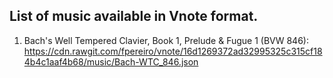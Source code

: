 ## List of music available in Vnote format.

1) Bach's Well Tempered Clavier, Book 1, Prelude & Fugue 1 (BVW 846): https://cdn.rawgit.com/fpereiro/vnote/16d1269372ad32995325c315cf184b4c1aaf4b68/music/Bach-WTC_846.json
